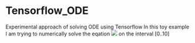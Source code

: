 # Tensorflow_ODE
Experimental approach of solving ODE using Tensorflow
In this toy example I am trying to numerically solve the eqation <img src="https://render.githubusercontent.com/render/math?math=y'=\frac{sin(x)}{(x++++y+++++1)}"> on the interval [0..10]


